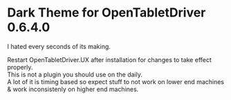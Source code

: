 # Dark Theme for OpenTabletDriver 0.6.4.0

I hated every seconds of its making.  

Restart OpenTabletDriver.UX after installation for changes to take effect properly.  
This is not a plugin you should use on the daily.  
A lot of it is timing based so expect stuff to not work on lower end machines & work inconsistenly on higher end machines.
